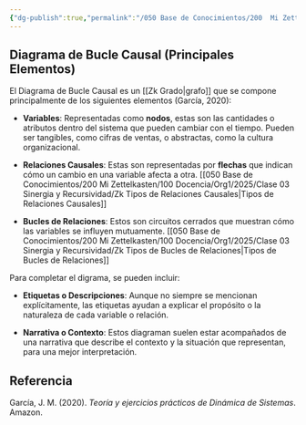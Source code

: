 ```yaml
---
{"dg-publish":true,"permalink":"/050 Base de Conocimientos/200  Mi Zettelkasten/100 Docencia/Org1/2025/Clase 03 Sinergia y Recursividad/Zk Diagrama de Bucle Causal (Principales Elementos)/","tags":["dinámicaDeSistemas","diagramaCausal","ç"]}
---
```


## Diagrama de Bucle Causal (Principales Elementos)

El Diagrama de Bucle Causal es un [[Zk Grado\|grafo]] que se compone principalmente de los siguientes elementos (García, 2020):

- **Variables**: Representadas como **nodos**, estas son las cantidades o atributos dentro del sistema que pueden cambiar con el tiempo. Pueden ser tangibles, como cifras de ventas, o abstractas, como la cultura organizacional.

- **Relaciones Causales**: Estas son representadas por **flechas** que indican cómo un cambio en una variable afecta a otra. [[050 Base de Conocimientos/200  Mi Zettelkasten/100 Docencia/Org1/2025/Clase 03 Sinergia y Recursividad/Zk Tipos de Relaciones Causales\|Tipos de Relaciones Causales]]

- **Bucles de Relaciones**: Estos son circuitos cerrados que muestran cómo las variables se influyen mutuamente. [[050 Base de Conocimientos/200  Mi Zettelkasten/100 Docencia/Org1/2025/Clase 03 Sinergia y Recursividad/Zk Tipos de Bucles de Relaciones\|Tipos de Bucles de Relaciones]]

Para completar el digrama, se pueden incluir:

- **Etiquetas o Descripciones**: Aunque no siempre se mencionan explícitamente, las etiquetas ayudan a explicar el propósito o la naturaleza de cada variable o relación.

- **Narrativa o Contexto**: Estos diagraman suelen estar acompañados de una narrativa que describe el contexto y la situación que representan, para una mejor interpretación.

## Referencia
García, J. M. (2020). _Teoría y ejercicios prácticos de Dinámica de Sistemas_. Amazon.